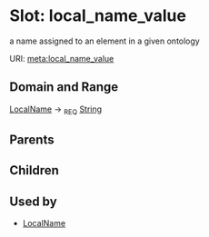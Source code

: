 
# Slot: local_name_value


a name assigned to an element in a given ontology

URI: [meta:local_name_value](https://w3id.org/biolink/biolinkml/meta/local_name_value)

## Domain and Range

[LocalName](LocalName.md) ->  <sub>REQ</sub> [String](String.md)

## Parents


## Children


## Used by

 * [LocalName](LocalName.md)
